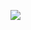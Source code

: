 ![](https://komarev.com/ghpvc/?thething252)

<!---
thething252/thething252 is a ✨ special ✨ repository because its `README.md` (this file) appears on your GitHub profile.
You can click the Preview link to take a look at your changes.
--->
